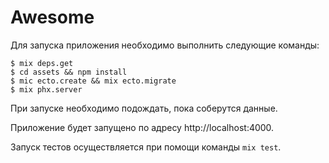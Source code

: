 # Awesome

Для запуска приложения необходимо выполнить следующие команды:

```console
$ mix deps.get
$ cd assets && npm install
$ mic ecto.create && mix ecto.migrate
$ mix phx.server
```

При запуске необходимо подождать, пока соберутся данные.

Приложение будет запущено по адресу http://localhost:4000.

Запуск тестов осуществляется при помощи команды `mix test`.
